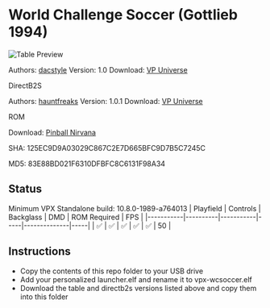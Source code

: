 # World Challenge Soccer (Gottlieb 1994)

![Table Preview](https://vpuniverse.com/screenshots/monthly_2023_08/WorldChallengeSoccer(Gottlieb1994)POV.jpg.2d2408f5be8fc9ccae0d2a03d6d149ce.jpg)

Authors: [dacstyle](https://vpuniverse.com/profile/53372-dacstyle/)
Version: 1.0
Download: [VP Universe](https://vpuniverse.com/files/file/15469-world-challenge-soccer-gottlieb-1994-dacstylemod-vrrar/)

DirectB2S

Authors: [hauntfreaks](https://vpuniverse.com/profile/5216-hauntfreaks/)
Version: 1.0.1
Download: [VP Universe](https://vpuniverse.com/files/file/15482-world-challenge-soccer-premier-1994-b2s-with-full-dmd/)

ROM

Download: [Pinball Nirvana](https://pinballnirvana.com/forums/resources/wcsoccer.2583/)

SHA: 125EC9D9A03029C867C2E7D665BFC9D7B5C7245C

MD5: 83E88BD021F6310DFBFC8C6131F98A34

## Status 

Minimum VPX Standalone build: 10.8.0-1989-a764013
| Playfield | Controls | Backglass | DMD | ROM Required | FPS | 
|-----------|----------|-----------|-----|--------------|-----|
| :white_check_mark: | :white_check_mark: | :white_check_mark: | :white_check_mark: | :white_check_mark: | 50 |

## Instructions

- Copy the contents of this repo folder to your USB drive
- Add your personalized launcher.elf and rename it to vpx-wcsoccer.elf
- Download the table and directb2s versions listed above and copy them into this folder